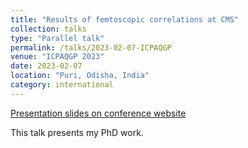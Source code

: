 ```yaml
---
title: "Results of femtoscopic correlations at CMS"
collection: talks
type: "Parallel talk"
permalink: /talks/2023-02-07-ICPAQGP
venue: "ICPAQGP 2023"
date: 2023-02-07
location: "Puri, Odisha, India"
category: international
---
```


[Presentation slides on conference website](https://events.vecc.gov.in/event/19/contributions/782/)

This talk presents my PhD work.